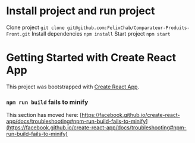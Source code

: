 # Install project and run project

Clone project `git clone git@github.com:FelixChab/Comparateur-Produits-Front.git`
Install dependencies `npm install`
Start project `npm start`

# Getting Started with Create React App

This project was bootstrapped with [Create React App](https://github.com/facebook/create-react-app).

### `npm run build` fails to minify

This section has moved here: [https://facebook.github.io/create-react-app/docs/troubleshooting#npm-run-build-fails-to-minify](https://facebook.github.io/create-react-app/docs/troubleshooting#npm-run-build-fails-to-minify)
